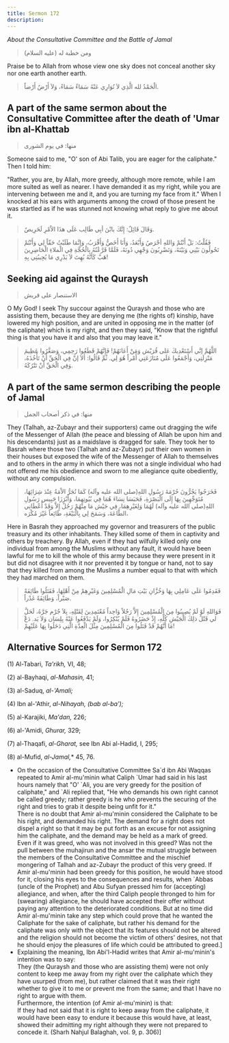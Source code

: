 ```yaml
---
title: Sermon 172
description: 
---
```


*About the Consultative Committee and the Battle of Jamal*

> ومن خطبة له (عليه السلام)

Praise be to Allah from whose view one sky does not conceal another sky
nor one earth another earth.

> الْحَمْدُ لله الَّذِي لاَ تُوَارِي عَنْهُ سَمَاءٌ سَمَاءً، وَلاَ أَرْضٌ أَرْضاً.

## A part of the same sermon about the Consultative Committee after the death of 'Umar ibn al-Khattab

> منها: في يوم الشورى

Someone  said to me, \"O\' son of Abi Talib, you are eager for the
caliphate.\" Then I told him:

\"Rather, you are, by Allah, more greedy, although more remote, while I
am more suited as well as nearer. I have demanded it as my right, while
you are intervening between me and it, and you are turning my face from
it.\" When I knocked at his ears with arguments among the crowd of those
present he was startled as if he was stunned not knowing what reply to
give me about it.

> وَقَالَ قَائِلٌ: إِنَّكَ يابْنَ أبِي طَالِب عَلَى هذَا الاْمْرِ لَحَرِيصٌ.

> فَقُلْتُ: بَلْ أَنْتُمْ وَاللهِ أحْرَصُ وَأَبْعَدُ، وَأَنَا أَخَصُّ وَأَقْرَبُ، وَإِنَّمَا طَلَبْتُ حَقّاً لِي
> وَأَنْتُمْ تَحُولُونَ بَيْنِي وَبَيْنَهُ، وَتَضْرِبُونَ وَجْهِي دُونَهُ، فَلَمَّا قَرَّعْتُهُ بِالْحُجَّةِ فِي
> الْملاءِ الْحَاضِرِينَ هَبَّ كَأَنَّهُ بُهِتَ لاَ يَدْرِي مَا يُجِيبُنِي بِهِ!

## Seeking aid against the Quraysh

> الاستنصار على قريش

O My God! I seek Thy succour against the Quraysh and those who are
assisting them, because they are denying me (the rights of) kinship,
have lowered my high position, and are united in opposing me in the
matter (of the caliphate) which is my right, and then they said, \"Know
that the rightful thing is that you have it and also that you may leave
it.\" 

> اللَّهُمَّ إنَّي أَسْتَعْدِيكَ عَلى قُرَيْش وَمَنْ أَعَانَهُمْ! فَإِنَّهُمْ قَطَعُوا رَحِمِي، وَصَغَّرُوا عَظِيمَ
> مَنْزِلَتِي، وَأَجْمَعُوا عَلَى مُنَازَعَتِي أَمْراً هُوَ لِي. ثُمَّ قَالُوا: أَلاَ إنَّ فِي الْحَقِّ أَنْ
> تَأْخُذَهُ، وَفِي الْحَقِّ أَنْ تَتْرُكَهُ.

## A part of the same sermon describing the people of Jamal

> منها: في ذكر أصحاب الجمل

They (Talhah, az-Zubayr and their supporters) came out dragging the wife
of the Messenger of Allah (the peace and blessing of Allah be upon him
and his descendants) just as a maidslave is dragged for sale. They took
her to Basrah where those two (Talhah and az-Zubayr) put their own women
in their houses but exposed the wife of the Messenger of Allah to
themselves and to others in the army in which there was not a single
individual who had not offered me his obedience and sworn to me
allegiance quite obediently, without any compulsion.

> فَخَرَجُوا يَجُرُّونَ حُرْمَةَ رَسُولِ اللهِ(صلى الله عليه وآله) كَمَا تُجَرُّ الاْمَةُ عِنْدَ
> شِرَائِهَا، مُتَوَجِّهِينَ بِهَا إِلَى الْبَصْرَةِ، فَحَبَسَا نِسَاءَ هُمَا فِي بُيُوتِهِمَا، وَأَبْرَزَا حَبِيس
> رَسُولِ اللهِ(صلى الله عليه وآله) لَهُمَا وَلِغَيْرِهِمَا، فِي جَيْش مَا مِنْهُمْ رَجُلٌ إِلاَّ
> وَقَدْ أَعْطَانِي الطَّاعَةَ، وَسَمَحَ لِي بِالْبَيْعَةِ، طَائِعاً غَيْرَ مُكْرَه،

Here in Basrah they approached my governor and treasurers of the public
treasury and its other inhabitants. They killed some of them in
captivity and others by treachery. By Allah, even if they had wilfully
killed only one individual from among the Muslims without any fault, it
would have been lawful for me to kill the whole of this army because
they were present in it but did not disagree with it nor prevented it by
tongue or hand, not to say that they killed from among the Muslims a
number equal to that with which they had marched on them.

> فَقَدِمُوا عَلَى عَامِلِي بِهَا وَخُزَّانِ بَيْتِ مَالِ الْمُسْلِمِينَ وَغَيْرِهِمْ مِنْ أَهْلِهَا، فَقَتَلُوا
> طَائِفَةً صَبْراً، وَطَائِفَةً غَدْراً.

> فَوَاللهِ لَوْ لَمْ يُصِيبُوا مِنَ الْمُسْلِمِينَ إِلاَّ رَجُلاً وَاحِداً مُعْتَمِدِينَ لِقَتْلِهِ، بِلاَ جُرْم
> جَرَّهُ، لَحَلَّ لي قَتْلُ ذلِكَ الْجَيْشِ كُلِّهِ، إِذْ حَضَرُوهُ فَلَمْ يُنْكِرُوا، وَلَمْ يَدْفَعُوا عَنْهُ
> بِلِسَان وَلاَ يَد. دَعْ مَا أَنَّهُمْ قَدْ قَتَلُوا مِنَ الْمُسْلِمِينَ مِثْلَ الْعِدَّةِ الَّتِي دَخَلُوا بِهَا
> عَلَيْهِمْ!

## Alternative Sources for Sermon 172

\(1\) Al-Tabari, *Ta\'rikh,* VI, 48;

\(2\) al-Bayhaqi, *al-Mahasin,* 41;

\(3\) al-Saduq, *al-\'Amali;*

\(4\) Ibn al-\'Athir, *al-Nihayah, (bab al-ba\');*

\(5\) al-Karajiki, *Ma'dan,* 226;

\(6\) al-\'Amidi, *Ghurar,* 329;

\(7\) al-Thaqafi, *al-Gharat,* see Ibn Abi al-Hadid, I, 295;

\(8\) al-Mufid, *al-Jamal,*\* 45, 76.

-  On the occasion
    of the Consultative Committee Sa\`d ibn Abi Waqqas repeated to Amir
    al-mu\'minin what Caliph \`Umar had said in his last hours namely
    that \"O\' \`Ali, you are very greedy for the position of
    caliphate,\" and \`Ali replied that, \"He who demands his own right
    cannot be called greedy; rather greedy is he who prevents the
    securing of the right and tries to grab it despite being unfit for
    it.\"\
    There is no doubt that Amir al-mu\'minin considered the Caliphate to
    be his right, and demanded his right. The demand for a right does
    not dispel a right so that it may be put forth as an excuse for not
    assigning him the caliphate, and the demand may be held as a mark of
    greed. Even if it was greed, who was not involved in this greed? Was
    not the pull between the muhajirun and the ansar the mutual struggle
    between the members of the Consultative Committee and the mischief
    mongering of Talhah and az-Zubayr the product of this very greed. If
    Amir al-mu\'minin had been greedy for this position, he would have
    stood for it, closing his eyes to the consequences and results, when
    \`Abbas (uncle of the Prophet) and Abu Sufyan pressed him for
    (accepting) allegiance, and when, after the third Caliph people
    thronged to him for (swearing) allegiance, he should have accepted
    their offer without paying any attention to the deteriorated
    conditions. But at no time did Amir al-mu\'minin take any step which
    could prove that he wanted the Caliphate for the sake of caliphate,
    but rather his demand for the caliphate was only with the object
    that its features should not be altered and the religion should not
    become the victim of others\' desires, not that he should enjoy the
    pleasures of life which could be attributed to
    greed.]
-  Explaining the
    meaning, Ibn Abi\'l-Hadid writes that Amir al-mu\'minin\'s intention
    was to say:\
    They (the Quraysh and those who are assisting them) were not only
    content to keep me away from my right over the caliphate which they
    have usurped (from me), but rather claimed that it was their right
    whether to give it to me or prevent me from the same; and that I
    have no right to argue with them.\
    Furthermore, the intention (of Amir al-mu\'minin) is that:\
    If they had not said that it is right to keep away from the
    caliphate, it would have been easy to endure it because this would
    have, at least, showed their admitting my right although they were
    not prepared to concede it. (Sharh Nahjul Balaghah, vol. 9, p.
    306)]